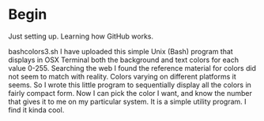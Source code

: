 # Begin
Just setting up. Learning how GitHub works. 

bashcolors3.sh 
I have uploaded this simple Unix (Bash) program that displays in OSX Terminal both the background and text colors for each value 0-255. Searching the web I found the reference material for colors did not seem to match with reality. Colors varying on different platforms it seems.  So I wrote this little program to sequentially display all the colors in fairly compact form. Now I can pick the color I want, and know the number that gives it to me on my particular system. It is a simple utility program.  I find it kinda cool. 
